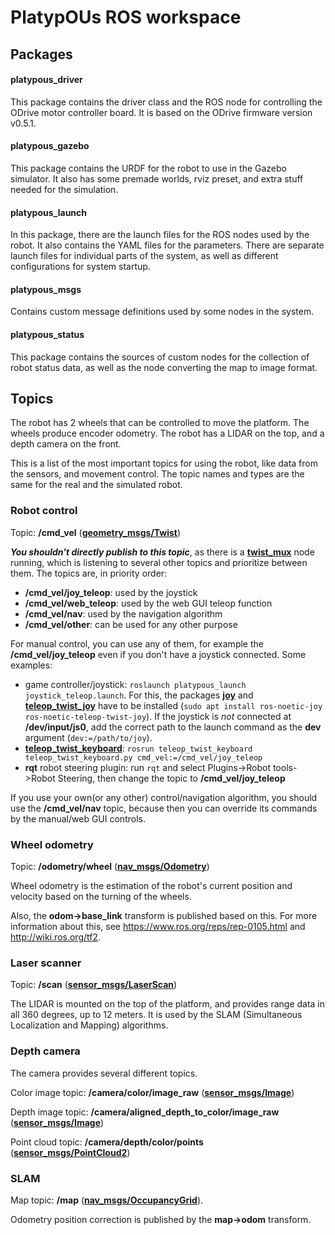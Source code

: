 # PlatypOUs ROS workspace

## Packages

#### platypous_driver
This package contains the driver class and the ROS node for controlling the ODrive motor controller board. It is based on the ODrive firmware version v0.5.1.

#### platypous_gazebo
This package contains the URDF for the robot to use in the Gazebo simulator. It also has some premade worlds, rviz preset, and extra stuff needed for the simulation.

#### platypous_launch
In this package, there are the launch files for the ROS nodes used by the robot. It also contains the YAML files for the parameters. There are separate launch files for individual parts of the system, as well as different configurations for system startup.

#### platypous_msgs
Contains custom message definitions used by some nodes in the system.

#### platypous_status
This package contains the sources of custom nodes for the collection of robot status data, as well as the node converting the map to image format.


## Topics
The robot has 2 wheels that can be controlled to move the platform. The wheels produce encoder odometry. The robot has a LIDAR on the top, and a depth camera on the front.

This is a list of the most important topics for using the robot, like data from the sensors, and movement control. The topic names and types are the same for the real and the simulated robot.

### Robot control
Topic: **/cmd_vel** ([**geometry_msgs/Twist**](http://docs.ros.org/en/melodic/api/geometry_msgs/html/msg/Twist.html))

***You shouldn't directly publish to this topic***, as there is a [**twist_mux**](http://wiki.ros.org/twist_mux) node running, which is listening to several other topics and prioritize between them. The topics are, in priority order:
- **/cmd_vel/joy_teleop**: used by the joystick
- **/cmd_vel/web_teleop**: used by the web GUI teleop function
- **/cmd_vel/nav**: used by the navigation algorithm
- **/cmd_vel/other**: can be used for any other purpose

For manual control, you can use any of them, for example the **/cmd_vel/joy_teleop** even if you don't have a joystick connected. Some examples:
- game controller/joystick: `roslaunch platypous_launch joystick_teleop.launch`. For this, the packages [**joy**](http://wiki.ros.org/joy) and [**teleop_twist_joy**](http://wiki.ros.org/teleop_twist_joy) have to be installed (`sudo apt install ros-noetic-joy ros-noetic-teleop-twist-joy`). If the joystick is *not* connected at **/dev/input/js0**, add the correct path to the launch command as the **dev** argument (`dev:=/path/to/joy`).
- [**teleop_twist_keyboard**](http://wiki.ros.org/teleop_twist_keyboard): `rosrun teleop_twist_keyboard teleop_twist_keyboard.py cmd_vel:=/cmd_vel/joy_teleop`
- **rqt** robot steering plugin: run `rqt` and select Plugins->Robot tools->Robot Steering, then change the topic to **/cmd_vel/joy_teleop**

If you use your own(or any other) control/navigation algorithm, you should use the **/cmd_vel/nav** topic, because then you can override its commands by the manual/web GUI controls.

### Wheel odometry
Topic: **/odometry/wheel** ([**nav_msgs/Odometry**](http://docs.ros.org/en/noetic/api/nav_msgs/html/msg/Odometry.html))

Wheel odometry is the estimation of the robot's current position and velocity based on the turning of the wheels.

Also, the **odom->base_link** transform is published based on this. For more information about this, see https://www.ros.org/reps/rep-0105.html and http://wiki.ros.org/tf2.

### Laser scanner
Topic: **/scan** ([**sensor_msgs/LaserScan**](http://docs.ros.org/en/noetic/api/sensor_msgs/html/msg/LaserScan.html))

The LIDAR is mounted on the top of the platform, and provides range data in all 360 degrees, up to 12 meters. It is used by the SLAM (Simultaneous Localization and Mapping) algorithms.

### Depth camera
The camera provides several different topics.

Color image topic: **/camera/color/image_raw** ([**sensor_msgs/Image**](https://docs.ros.org/en/melodic/api/sensor_msgs/html/msg/Image.html))

Depth image topic: **/camera/aligned_depth_to_color/image_raw** ([**sensor_msgs/Image**](https://docs.ros.org/en/melodic/api/sensor_msgs/html/msg/Image.html))

Point cloud topic: **/camera/depth/color/points** ([**sensor_msgs/PointCloud2**](http://docs.ros.org/en/melodic/api/sensor_msgs/html/msg/PointCloud2.html))

### SLAM
Map topic: **/map** ([**nav_msgs/OccupancyGrid**](http://docs.ros.org/en/noetic/api/nav_msgs/html/msg/OccupancyGrid.html)).

Odometry position correction is published by the **map->odom** transform.
